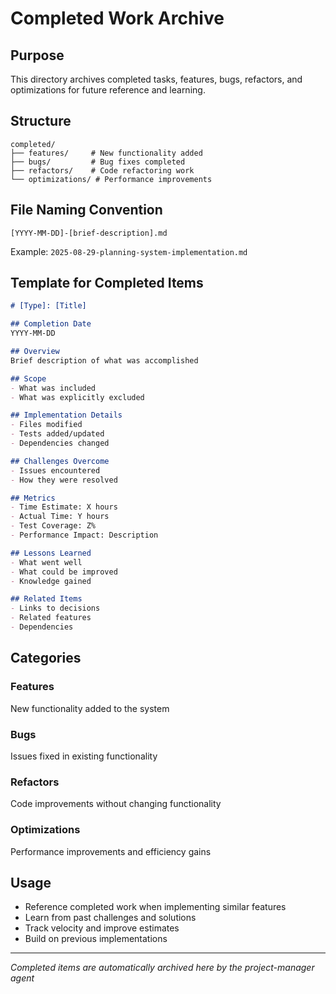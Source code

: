 # Completed Work Archive

## Purpose
This directory archives completed tasks, features, bugs, refactors, and optimizations for future reference and learning.

## Structure
```
completed/
├── features/     # New functionality added
├── bugs/         # Bug fixes completed
├── refactors/    # Code refactoring work
└── optimizations/ # Performance improvements
```

## File Naming Convention
```
[YYYY-MM-DD]-[brief-description].md
```

Example: `2025-08-29-planning-system-implementation.md`

## Template for Completed Items

```markdown
# [Type]: [Title]

## Completion Date
YYYY-MM-DD

## Overview
Brief description of what was accomplished

## Scope
- What was included
- What was explicitly excluded

## Implementation Details
- Files modified
- Tests added/updated
- Dependencies changed

## Challenges Overcome
- Issues encountered
- How they were resolved

## Metrics
- Time Estimate: X hours
- Actual Time: Y hours
- Test Coverage: Z%
- Performance Impact: Description

## Lessons Learned
- What went well
- What could be improved
- Knowledge gained

## Related Items
- Links to decisions
- Related features
- Dependencies
```

## Categories

### Features
New functionality added to the system

### Bugs
Issues fixed in existing functionality

### Refactors
Code improvements without changing functionality

### Optimizations
Performance improvements and efficiency gains

## Usage
- Reference completed work when implementing similar features
- Learn from past challenges and solutions
- Track velocity and improve estimates
- Build on previous implementations

---

*Completed items are automatically archived here by the project-manager agent*